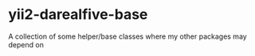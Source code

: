 # yii2-darealfive-base
A collection of some helper/base classes where my other packages may depend on
